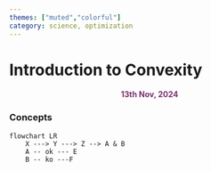 ```yaml
---
themes: ["muted","colorful"]
category: science, optimization
---
```



# Introduction to Convexity
<p style="text-align:center; color:#7A306C"> <b>13th Nov, 2024</b> </p>


### Concepts

```mermaid
flowchart LR
    X ---> Y ---> Z --> A & B
    A -- ok --- E
    B -- ko ---F
```
